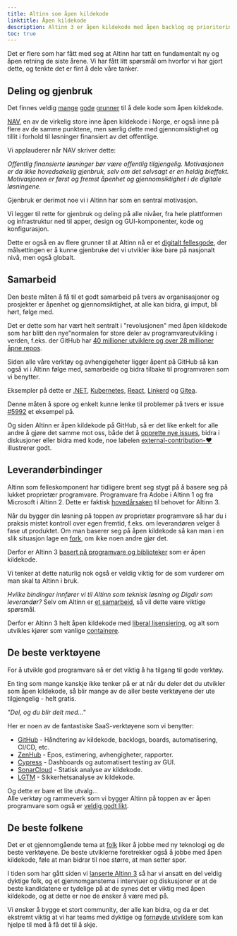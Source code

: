 ```yaml
---
title: Altinn som åpen kildekode
linktitle: Åpen kildekode
description: Altinn 3 er åpen kildekode med åpen backlog og prioritering, åpen dokumentasjon og åpen dialog og diskusjoner.
toc: true
---
```


Det er flere som har fått med seg at Altinn har tatt en fundamentalt ny og åpen retning de siste årene.
Vi har fått litt spørsmål om hvorfor vi har gjort dette, og tenkte det er fint å dele våre tanker.


## Deling og gjenbruk

Det finnes veldig [mange](https://opensource.com/life/15/12/why-open-source)
[gode](https://tom.preston-werner.com/2011/11/22/open-source-everything.html)
[grunner](https://opensource.google/docs/why/) til å dele kode som åpen kildekode.

[NAV](https://github.com/navikt/offentlig#retningslinjer-for-%C3%A5pen-kildekode-i-nav), en av de virkelig store inne åpen kildekode i Norge,
er også inne på flere av de samme punktene, men særlig dette med gjennomsiktighet og tillit i forhold til løsninger finansiert av det offentlige.

Vi applauderer når NAV skriver dette:

*Offentlig finansierte løsninger bør være offentlig tilgjengelig.
Motivasjonen er da ikke hovedsakelig gjenbruk, selv om det selvsagt er en heldig bieffekt.
Motivasjonen er først og fremst åpenhet og gjennomsiktighet i de digitale løsningene.*

Gjenbruk er derimot noe vi i Altinn har som en sentral motivasjon.

Vi legger til rette for gjenbruk og deling på alle nivåer, fra hele plattformen og infrastruktur ned til apper, design og GUI-komponenter, kode og konfigurasjon.

Dette er også en av flere grunner til at Altinn nå er et [digitalt fellesgode](https://digitalpublicgoods.net/),
der målsettingen er å kunne gjenbruke det vi utvikler ikke bare på nasjonalt nivå, men også globalt.

## Samarbeid

Den beste måten å få til et godt samarbeid på tvers av organisasjoner og prosjekter er åpenhet og gjennomsiktighet, at alle kan bidra, gi imput, bli hørt, følge med.

Det er dette som har vært helt sentralt i "revolusjonen" med åpen kildekode som har blitt den nye"normalen for store deler av programvareutvikling i verden, f.eks.
der GitHub har [40 millioner utviklere og over 28 millioner åpne repos](https://en.wikipedia.org/wiki/GitHub).

Siden alle våre verktøy og avhengigeheter ligger åpent på GitHub så kan også vi i Altinn følge med, samarbeide og bidra tilbake til programvaren som vi benytter.

Eksempler på dette er [.NET](https://dotnet.microsoft.com/platform/open-source),
[Kubernetes](https://github.com/kubernetes/kubernetes), [React](https://github.com/facebook/react), [Linkerd](https://linkerd.io/) og [Gitea](https://github.com/go-gitea/gitea).

Denne måten å spore og enkelt kunne lenke til problemer på tvers er issue [#5992](https://github.com/Altinn/altinn-studio/issues/5992) et eksempel på.

Og siden Altinn er åpen kildekode på GitHub, så er det like enkelt for alle andre å gjøre det samme mot oss,
både det å [opprette nye issues](https://github.com/Altinn/altinn-studio/issues/new/choose), bidra i diskusjoner eller bidra med kode,
noe labelen [external-contribution-❤️](https://github.com/Altinn/altinn-studio/pulls?q=is%3Apr+label%3Aexternal-contribution-%E2%9D%A4%EF%B8%8F) illustrerer godt.


## Leverandørbindinger

Altinn som felleskomponent har tidligere brent seg stygt på å basere seg på lukket proprietær programvare. Programvare fra Adobe i Altinn 1 og fra Microsoft i Altinn 2.
Dette er faktisk [hovedårsaken](https://www.digi.no/artikler/altinn-skal-aldri-mer-ga-ut-pa-dato-men-forst-ma-inntil-tusen-tjenester-skrives-om/508174) til behovet for Altinn 3.

Når du bygger din løsning på toppen av proprietær programvare så har du i praksis mistet kontroll over egen fremtid, f.eks. om leverandøren velger å fase ut produktet.
Om man baserer seg på åpen kildekode så kan man i en slik situasjon lage en [fork](https://docs.github.com/en/get-started/quickstart/fork-a-repo), om ikke noen andre gjør det.

Derfor er Altinn 3 [basert på programvare og biblioteker](../../../technology/tools/) som er åpen kildekode.

Vi tenker at dette naturlig nok også er veldig viktig for de som vurderer om man skal ta Altinn i bruk.

*Hvilke bindinger innfører vi til Altinn som teknisk løsning og Digdir som leverandør?*
Selv om Altinn er [et samarbeid](https://www.altinn.no/om-altinn/om-altinn-samarbeidet/), så vil dette være viktige spørsmål.

Derfor er Altinn 3 helt åpen kildekode med [liberal lisensiering](https://github.com/Altinn/altinn-studio/blob/master/LICENSE.md),
og alt som utvikles kjører som vanlige [containere](https://www.docker.com/resources/what-container).

## De beste verktøyene

For å utvikle god programvare så er det viktig å ha tilgang til gode verktøy.

En ting som mange kanskje ikke tenker på er at når du deler det du utvikler som åpen kildekode,
så blir mange av de aller beste verktøyene der ute tilgjengelig - helt gratis.

*"Del, og du blir delt med..."*

Her er noen av de fantastiske SaaS-verktøyene som vi benytter:

- [GitHub](https://github.com/features) - Håndtering av kildekode, backlogs, boards, automatisering, CI/CD, etc.
- [ZenHub](https://www.zenhub.com/) - Epos, estimering, avhengigheter, rapporter.
- [Cypress](https://www.cypress.io/) - Dashboards og automatisert testing av GUI.
- [SonarCloud](https://sonarcloud.io/) - Statisk analyse av kildekode.
- [LGTM](https://semmle.com/lgtm) - Sikkerhetsanalyse av kildekode.

Og dette er bare et lite utvalg...  
Alle verktøy og rammeverk som vi bygger Altinn på toppen av er åpen programvare som også er
[veldig godt likt](http://localhost:1313/technology/architecture/principles/#build-with-modern-and-popular-frameworks).

## De beste folkene

Det er et gjennomgående tema at [folk](https://github.com/orgs/Altinn/people) liker å jobbe med ny teknologi og de beste verktøyene.
De beste utviklerne foretrekker også å jobbe med åpen kildekode, føle at man bidrar til noe større, at man setter spor.

I tiden som har gått siden vi [lanserte Altinn 3](https://www.digdir.no/digitale-felleslosninger/altinns-nye-skyplattform-i-produksjon/1590)
så har vi ansatt en del veldig dyktige folk, og et gjennomganstema i intervjuer og diskusjoner er at de beste
kandidatene er tydelige på at de synes det er viktig med åpen kildekode, og at dette er noe de ønsker å være med på.

Vi ønsker å bygge et stort community, der alle kan bidra, og da er det ekstremt viktig at vi har teams med dyktige og
[fornøyde utviklere](https://www.techrepublic.com/article/what-makes-developers-happy-contributing-to-open-source/) som kan hjelpe til med å få det til å skje.

